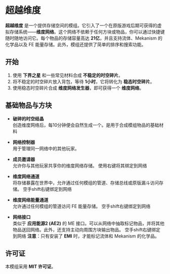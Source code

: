 # 超越维度

**超越维度** 是一个提供存储空间的模组。它引入了一个在原版游戏后期可获得的虚拟存储系统——**维度网络**。这个网络不依赖于任何方块或物品，你可以通过快捷键随时随地访问它。每个物品的存储容量高达 **21亿**，并且支持流体、Mekanism 的化学品以及 FE 能量存储。此外，模组还提供了简单的排序和搜索功能。

## 开始

1. 使用 **下界之星** 和一些常见材料合成 **不稳定的时空碎片**。
2. 将不稳定的时空碎片放入背包，等待 **1小时**，它将转化为 **稳态时空碎片**。
3. 使用稳态时空碎片合成 **维度网络发生器**，即可获得一个 **维度网络**。

## 基础物品与方块

- **破碎的时空结晶**  
  创造维度网络后，每10分钟便会自然生成一个。是用于合成模组物品的基础材料

- **网络控制器**  
  用于管理同一网络中的其他玩家。

- **成员邀请器**  
  允许你与其他玩家共享你的维度网络存储。 使用右键将其绑定到网络

- **维度网络通道**  
  将存储暴露在世界中，允许通过任何模组的管道、存储总线或原版漏斗访问存储。 空手shift右键绑定到网络

- **维度网络能量通道**  
  允许通过任何模组的管道访问 FE 能量存储。 空手shift右键绑定到网络

- **网络接口**  
  类似于 **应用能源2 (AE2)** 的 ME 接口。可以从网络中抽取标记物品，并将其他物品送回网络。此外，还支持主动向周围方块输出物品。 空手shift右键绑定到网络
  **注意**：只有安装了 **EMI** 时，才能标记流体和 Mekanism 的化学品。

## 许可证

本模组采用 **MIT 许可证**。
